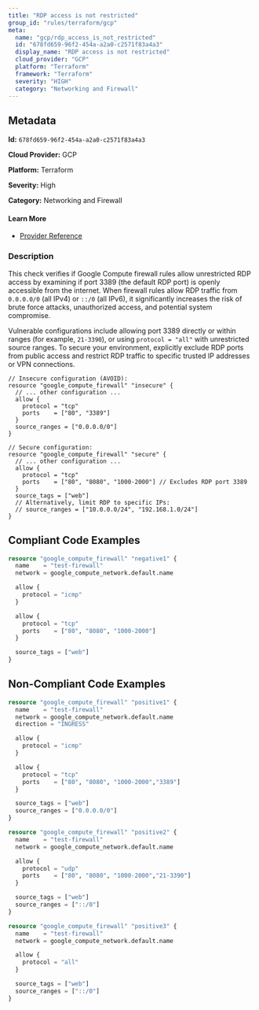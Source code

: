 ```yaml
---
title: "RDP access is not restricted"
group_id: "rules/terraform/gcp"
meta:
  name: "gcp/rdp_access_is_not_restricted"
  id: "678fd659-96f2-454a-a2a0-c2571f83a4a3"
  display_name: "RDP access is not restricted"
  cloud_provider: "GCP"
  platform: "Terraform"
  framework: "Terraform"
  severity: "HIGH"
  category: "Networking and Firewall"
---
```

## Metadata

**Id:** `678fd659-96f2-454a-a2a0-c2571f83a4a3`

**Cloud Provider:** GCP

**Platform:** Terraform

**Severity:** High

**Category:** Networking and Firewall

#### Learn More

 - [Provider Reference](https://registry.terraform.io/providers/hashicorp/google/latest/docs/resources/compute_firewall)

### Description

 This check verifies if Google Compute firewall rules allow unrestricted RDP access by examining if port 3389 (the default RDP port) is openly accessible from the internet. When firewall rules allow RDP traffic from `0.0.0.0/0` (all IPv4) or `::/0` (all IPv6), it significantly increases the risk of brute force attacks, unauthorized access, and potential system compromise.

Vulnerable configurations include allowing port 3389 directly or within ranges (for example, `21-3390`), or using `protocol = "all"` with unrestricted source ranges. To secure your environment, explicitly exclude RDP ports from public access and restrict RDP traffic to specific trusted IP addresses or VPN connections.

```hcl
// Insecure configuration (AVOID):
resource "google_compute_firewall" "insecure" {
  // ... other configuration ...
  allow {
    protocol = "tcp"
    ports    = ["80", "3389"]
  }
  source_ranges = ["0.0.0.0/0"]
}

// Secure configuration:
resource "google_compute_firewall" "secure" {
  // ... other configuration ...
  allow {
    protocol = "tcp"
    ports    = ["80", "8080", "1000-2000"] // Excludes RDP port 3389
  }
  source_tags = ["web"]
  // Alternatively, limit RDP to specific IPs:
  // source_ranges = ["10.0.0.0/24", "192.168.1.0/24"]
}
```


## Compliant Code Examples
```terraform
resource "google_compute_firewall" "negative1" {
  name    = "test-firewall"
  network = google_compute_network.default.name

  allow {
    protocol = "icmp"
  }

  allow {
    protocol = "tcp"
    ports    = ["80", "8080", "1000-2000"]
  }

  source_tags = ["web"]
}
```
## Non-Compliant Code Examples
```terraform
resource "google_compute_firewall" "positive1" {
  name    = "test-firewall"
  network = google_compute_network.default.name
  direction = "INGRESS"

  allow {
    protocol = "icmp"
  }

  allow {
    protocol = "tcp"
    ports    = ["80", "8080", "1000-2000","3389"]
  }

  source_tags = ["web"]
  source_ranges = ["0.0.0.0/0"]
}

resource "google_compute_firewall" "positive2" {
  name    = "test-firewall"
  network = google_compute_network.default.name

  allow {
    protocol = "udp"
    ports    = ["80", "8080", "1000-2000","21-3390"]
  }

  source_tags = ["web"]
  source_ranges = ["::/0"]
}

resource "google_compute_firewall" "positive3" {
  name    = "test-firewall"
  network = google_compute_network.default.name

  allow {
    protocol = "all"
  }

  source_tags = ["web"]
  source_ranges = ["::/0"]
}

```